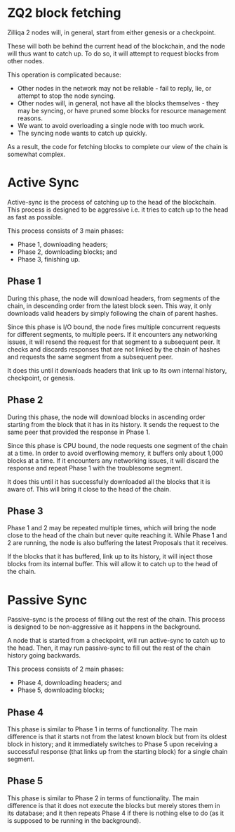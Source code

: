 # ZQ2 block fetching

Zilliqa 2 nodes will, in general, start from either genesis or a checkpoint.

These will both be behind the current head of the blockchain, and the node will thus want to catch up. To do so, it will attempt to request blocks from other nodes.

This operation is complicated because:

- Other nodes in the network may not be reliable - fail to reply, lie, or attempt to stop the node syncing.
- Other nodes will, in general, not have all the blocks themselves - they may be syncing, or have pruned some blocks for resource management reasons.
- We want to avoid overloading a single node with too much work.
- The syncing node wants to catch up quickly.

As a result, the code for fetching blocks to complete our view of the chain is somewhat complex.

# Active Sync

Active-sync is the process of catching up to the head of the blockchain.
This process is designed to be aggressive i.e. it tries to catch up to the head as fast as possible.

This process consists of 3 main phases:
- Phase 1, downloading headers;
- Phase 2, downloading blocks; and
- Phase 3, finishing up.

## Phase 1

During this phase, the node will download headers, from segments of the chain, in descending order from the latest block seen. This way, it only downloads valid headers by simply following the chain of parent hashes. 

Since this phase is I/O bound, the node fires multiple concurrent requests for different segments, to multiple peers. If it encounters any networking issues, it will resend the request for that segment to a subsequent peer. It checks and discards responses that are not linked by the chain of hashes and requests the same segment from a subsequent peer.

It does this until it downloads headers that link up to its own internal history, checkpoint, or genesis.

## Phase 2

During this phase, the node will download blocks in ascending order starting from the block that it has in its history. It sends the request to the same peer that provided the response in Phase 1.

Since this phase is CPU bound, the node requests one segment of the chain at a time. In order to avoid overflowing memory, it buffers only about 1,000 blocks at a time. If it encounters any networking issues, it will discard the response and repeat Phase 1 with the troublesome segment.

It does this until it has successfully downloaded all the blocks that it is aware of. This will bring it close to the head of the chain.

## Phase 3

Phase 1 and 2 may be repeated multiple times, which will bring the node close to the head of the chain but never quite reaching it. While Phase 1 and 2 are running, the node is also buffering the latest Proposals that it receives.

If the blocks that it has buffered, link up to its history, it will inject those blocks from its internal buffer. This will allow it to catch up to the head of the chain.

# Passive Sync

Passive-sync is the process of filling out the rest of the chain. This process is designed to be non-aggressive as it happens in the background.

A node that is started from a checkpoint, will run active-sync to catch up to the head. Then, it may run passive-sync to fill out the rest of the chain history going backwards.

This process consists of 2 main phases:
- Phase 4, downloading headers; and
- Phase 5, downloading blocks;

## Phase 4

This phase is similar to Phase 1 in terms of functionality. The main difference is that it starts not from the latest known block but from its oldest block in history; and it immediately switches to Phase 5 upon receiving a successful response (that links up from the starting block) for a single chain segment.

## Phase 5

This phase is similar to Phase 2 in terms of functionality. The main difference is that it does not execute the blocks but merely stores them in its database; and it then repeats Phase 4 if there is nothing else to do (as it is supposed to be running in the background).